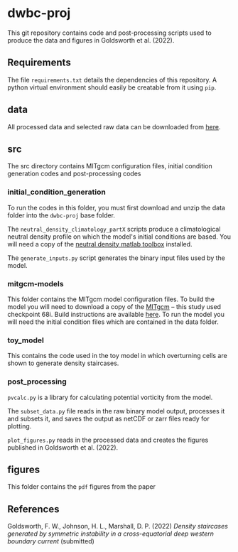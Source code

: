 # dwbc-proj
This git repository contains code and post-processing scripts used to produce the data and figures in Goldsworth et al. (2022).

## Requirements
The file `requirements.txt` details the dependencies of this repository. A python virtual environment should easily be creatable from it using `pip`. 

## data
All processed data and selected raw data can be downloaded from [here](https://doi.org/10.5281/zenodo.6561188). 

## src
The src directory contains MITgcm configuration files, initial condition generation codes and post-processing codes

### initial_condition_generation
To run the codes in this folder, you must first download and unzip the data folder into the `dwbc-proj` base folder.

The `neutral_density_climatology_partX` scripts produce a climatological neutral density profile on which the model's initial conditions are based. You will need a copy of the [neutral density matlab toolbox](https://www.teos-10.org/preteos10_software/neutral_density.html) installed.

The `generate_inputs.py` script generates the binary input files used by the model.

### mitgcm-models
This folder contains the MITgcm model configuration files. To build the model you will need to download a copy of the [MITgcm](https://github.com/MITgcm/MITgcm) – this study used checkpoint 68i. Build instructions are available [here](https://mitgcm.readthedocs.io/en/latest/). To run the model you will need the initial condition files which are contained in the data folder.

### toy_model
This contains the code used in the toy model in which overturning cells are shown to generate density staircases.

### post_processing
`pvcalc.py` is a library for calculating potential vorticity from the model.

The `subset_data.py` file reads in the raw binary model output, processes it and subsets it, and saves the output as netCDF or zarr files ready for plotting.

`plot_figures.py` reads in the processed data and creates the figures published in Goldsworth et al. (2022).

## figures
This folder contains the `pdf` figures from the paper

## References
Goldsworth, F. W., Johnson, H. L., Marshall, D. P. (2022) *Density staircases generated by symmetric instability in a cross-equatorial deep western boundary current* (submitted)
